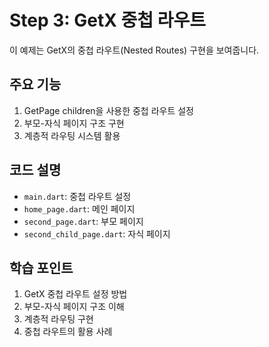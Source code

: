 # Step 3: GetX 중첩 라우트

이 예제는 GetX의 중첩 라우트(Nested Routes) 구현을 보여줍니다.

## 주요 기능
1. GetPage children을 사용한 중첩 라우트 설정
2. 부모-자식 페이지 구조 구현
3. 계층적 라우팅 시스템 활용

## 코드 설명
- `main.dart`: 중첩 라우트 설정
- `home_page.dart`: 메인 페이지
- `second_page.dart`: 부모 페이지
- `second_child_page.dart`: 자식 페이지

## 학습 포인트
1. GetX 중첩 라우트 설정 방법
2. 부모-자식 페이지 구조 이해
3. 계층적 라우팅 구현
4. 중첩 라우트의 활용 사례
